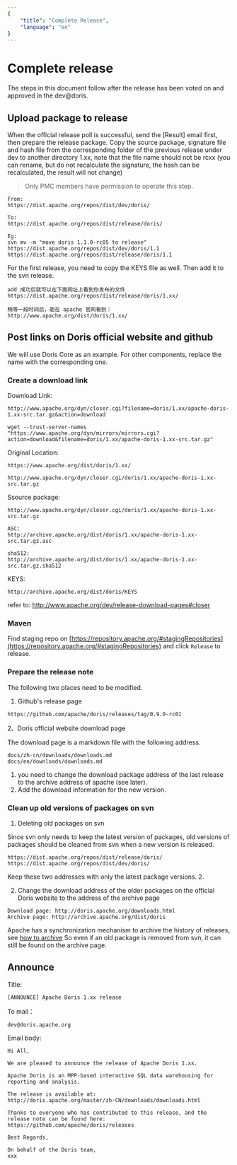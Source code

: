 ```yaml
---
{
    "title": "Complete Release",
    "language": "en"
}
---
```


<!-- 
Licensed to the Apache Software Foundation (ASF) under one
or more contributor license agreements.  See the NOTICE file
distributed with this work for additional information
regarding copyright ownership.  The ASF licenses this file
to you under the Apache License, Version 2.0 (the
"License"); you may not use this file except in compliance
with the License.  You may obtain a copy of the License at

  http://www.apache.org/licenses/LICENSE-2.0

Unless required by applicable law or agreed to in writing,
software distributed under the License is distributed on an
"AS IS" BASIS, WITHOUT WARRANTIES OR CONDITIONS OF ANY
KIND, either express or implied.  See the License for the
specific language governing permissions and limitations
under the License.
-->

# Complete release

The steps in this document follow after the release has been voted on and approved in the dev@doris.

## Upload package to release

When the official release poll is successful, send the [Result] email first, then prepare the release package.
Copy the source package, signature file and hash file from the corresponding folder of the previous release under dev to another directory 1.xx, note that the file name should not be rcxx (you can rename, but do not recalculate the signature, the hash can be recalculated, the result will not change)

> Only PMC members have permission to operate this step.

```
From:
https://dist.apache.org/repos/dist/dev/doris/

To:
https://dist.apache.org/repos/dist/release/doris/

Eg:
svn mv -m "move doris 1.1.0-rc05 to release" https://dist.apache.org/repos/dist/dev/doris/1.1 https://dist.apache.org/repos/dist/release/doris/1.1
```

For the first release, you need to copy the KEYS file as well. Then add it to the svn release.

```
add 成功后就可以在下面网址上看到你发布的文件
https://dist.apache.org/repos/dist/release/doris/1.xx/

稍等一段时间后，能在 apache 官网看到：
http://www.apache.org/dist/doris/1.xx/
```

## Post links on Doris official website and github

We will use Doris Core as an example. For other components, replace the name with the corresponding one.

### Create a download link

Download Link:

```
http://www.apache.org/dyn/closer.cgi?filename=doris/1.xx/apache-doris-1.xx-src.tar.gz&action=download

wget --trust-server-names "https://www.apache.org/dyn/mirrors/mirrors.cgi?action=download&filename=doris/1.xx/apache-doris-1.xx-src.tar.gz"
```

Original Location:

```
https://www.apache.org/dist/doris/1.xx/

http://www.apache.org/dyn/closer.cgi/doris/1.xx/apache-doris-1.xx-src.tar.gz
```

Ssource package:

```
http://www.apache.org/dyn/closer.cgi/doris/1.xx/apache-doris-1.xx-src.tar.gz

ASC:
http://archive.apache.org/dist/doris/1.xx/apache-doris-1.xx-src.tar.gz.asc

sha512:
http://archive.apache.org/dist/doris/1.xx/apache-doris-1.xx-src.tar.gz.sha512
```

KEYS:

```
http://archive.apache.org/dist/doris/KEYS
```

refer to: <http://www.apache.org/dev/release-download-pages#closer>

### Maven

Find staging repo on [https://repository.apache.org/#stagingRepositories](https://repository.apache.org/#stagingRepositories) and click `Release` to release.

### Prepare the release note

The following two places need to be modified.

1. Github's release page

```
https://github.com/apache/doris/releases/tag/0.9.0-rc01
```

2、Doris official website download page

The download page is a markdown file with the following address.

```
docs/zh-cn/downloads/downloads.md
docs/en/downloads/downloads.md
```

1. you need to change the download package address of the last release to the archive address of apache (see later).
2. Add the download information for the new version.

### Clean up old versions of packages on svn

1. Deleting old packages on svn

Since svn only needs to keep the latest version of packages, old versions of packages should be cleaned from svn when a new version is released.

```
https://dist.apache.org/repos/dist/release/doris/
https://dist.apache.org/repos/dist/dev/doris/
```

Keep these two addresses with only the latest package versions. 2.

2. Change the download address of the older packages on the official Doris website to the address of the archive page 

```
Download page: http://doris.apache.org/downloads.html
Archive page: http://archive.apache.org/dist/doris
```

Apache has a synchronization mechanism to archive the history of releases, see [how to archive](https://www.apache.org/legal/release-policy.html#how-to-archive)
So even if an old package is removed from svn, it can still be found on the archive page.

## Announce

Title:

```
[ANNOUNCE] Apache Doris 1.xx release
```

To mail：

```
dev@doris.apache.org
```

Email body:

```
Hi All,

We are pleased to announce the release of Apache Doris 1.xx.

Apache Doris is an MPP-based interactive SQL data warehousing for reporting and analysis.

The release is available at:
http://doris.apache.org/master/zh-CN/downloads/downloads.html

Thanks to everyone who has contributed to this release, and the release note can be found here:
https://github.com/apache/doris/releases

Best Regards,

On behalf of the Doris team,
xxx


